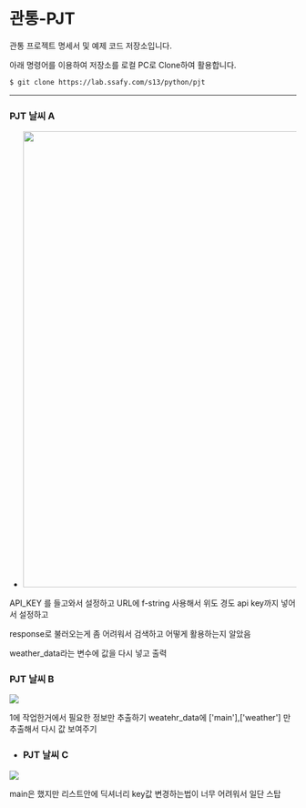 # 관통-PJT

관통 프로젝트 명세서 및 예제 코드 저장소입니다.

아래 명령어를 이용하여 저장소를 로컬 PC로 Clone하여 활용합니다.

```bash
$ git clone https://lab.ssafy.com/s13/python/pjt
```

---

### PJT 날씨 A

- <img src="file:///C:/Users/SSAFY/AppData/Roaming/marktext/images/2025-01-31-16-47-16-image.png" title="" alt="" width="801">

API_KEY 를 들고와서 설정하고 URL에 f-string 사용해서 위도 경도 api key까지 넣어서 설정하고

response로 불러오는게 좀 어려워서 검색하고 어떻게 활용하는지 알았음

weather_data라는  변수에 값을 다시 넣고 출력

### PJT 날씨 B

![](C:\Users\SSAFY\AppData\Roaming\marktext\images\2025-01-31-16-50-55-image.png)

1에 작업한거에서 필요한 정보만 추출하기 weatehr_data에 ['main'],['weather'] 만 추출해서  다시 값 보여주기

- ### PJT 날씨 C

![](C:\Users\SSAFY\AppData\Roaming\marktext\images\2025-01-31-16-52-43-image.png)

main은 했지만 리스트안에 딕셔너리 key값 변경하는법이 너무 어려워서 일단 스탑
